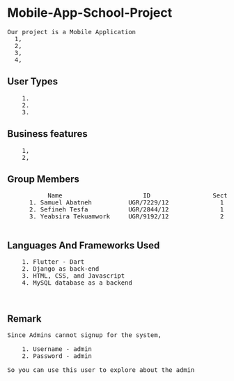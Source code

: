 # Mobile-App-School-Project
<pre>
Our project is a Mobile Application
  1,
  2,
  3,
  4,
</pre>


## User Types

<pre>
	1. 
	2. 
	3. 
</pre>


## Business features

<pre>
    1,
    2,
</pre>
      
## Group Members

<pre>
           Name                      ID                 Section
      1. Samuel Abatneh          UGR/7229/12              1
      2. Sefineh Tesfa           UGR/2844/12              1
      3. Yeabsira Tekuamwork     UGR/9192/12              2

</pre>
 
## Languages And Frameworks Used

<pre>
	1. Flutter - Dart
  	2. Django as back-end
	3. HTML, CSS, and Javascript
	4. MySQL database as a backend
  
  
</pre>


## Remark


<pre>
Since Admins cannot signup for the system,

	1. Username - admin
	2. Password - admin
	
So you can use this user to explore about the admin

</pre>
